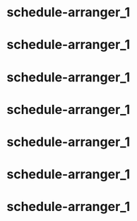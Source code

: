 # schedule-arranger_1
# schedule-arranger_1
# schedule-arranger_1
# schedule-arranger_1
# schedule-arranger_1
# schedule-arranger_1
# schedule-arranger_1
